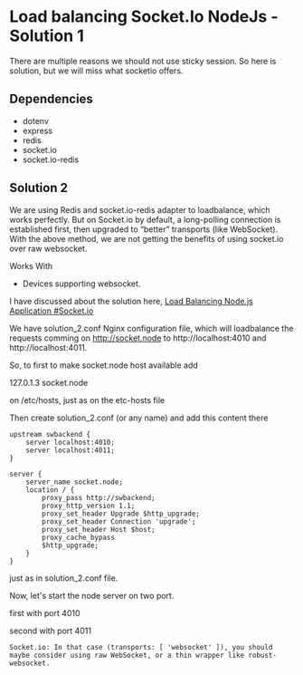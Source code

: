 # Load balancing Socket.Io NodeJs - Solution 1
There are multiple reasons we should not use sticky session. So here is solution, but we will miss what socketio offers.

## Dependencies
- dotenv
- express
- redis
- socket.io
- socket.io-redis


## Solution 2
We are using Redis and socket.io-redis adapter to loadbalance, which works perfectly. But on Socket.io by default, a long-polling connection is established first, then upgraded to “better” transports (like WebSocket). With the above method, we are not getting the benefits of using socket.io over raw websocket. 

Works With

- Devices supporting websocket.

I have discussed about the solution here, [Load Balancing Node.js Application #Socket.io](https://www.bloggernepal.com/2020/05/load-balancing-nodejs-application.html)

We have solution_2.conf Nginx configuration file, which will loadbalance the requests comming on http://socket.node to http://localhost:4010 and http://localhost:4011.

So, to first to make socket.node host available add

127.0.1.3	socket.node

on /etc/hosts, just as on the etc-hosts file

Then create solution_2.conf (or any name) and add this content there

    upstream swbackend {
        server localhost:4010;
        server localhost:4011;
    }

    server { 
        server_name socket.node;
        location / {
            proxy_pass http://swbackend;
            proxy_http_version 1.1;
            proxy_set_header Upgrade $http_upgrade;
            proxy_set_header Connection 'upgrade';
            proxy_set_header Host $host;
            proxy_cache_bypass
            $http_upgrade;
        }
    }

just as in solution_2.conf file.

Now, let's start the node server on two port.

first with port 4010

second with port 4011

```Socket.io: In that case (transports: [ 'websocket' ]), you should maybe consider using raw WebSocket, or a thin wrapper like robust-websocket.```
